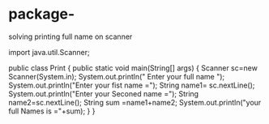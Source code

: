 # package-
solving printing full name on scanner

import java.util.Scanner;

public class Print {
    public static void main(String[] args) {
        Scanner sc=new Scanner(System.in);
        System.out.println(" Enter your full name ");
        System.out.println("Enter your fist name =");
        String name1= sc.nextLine();
        System.out.println("Enter your Seconed name =");
        String name2=sc.nextLine();
        String sum =name1+name2;
        System.out.println("your full Names is ="+sum);
    }
}
